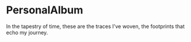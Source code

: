 # PersonalAlbum
In the tapestry of time, these are the traces I've woven, the footprints that echo my journey.
